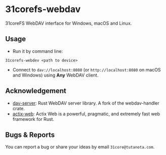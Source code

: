 # 31corefs-webdav

31coreFS WebDAV interface for Windows, macOS and Linux.

## Usage

- Run it by command line:
```shell
31corefs-webdev <path to device>
```

- Connect to `dav://localhost:8080` (or `http://localhost:8080` on macOS and Windows) using **Any** WebDAV client.

## Acknowledgement

- [dav-server](https://github.com/messense/dav-server-rs): Rust WebDAV server library. A fork of the webdav-handler crate.
- [actix-web](https://github.com/actix/actix-web): Actix Web is a powerful, pragmatic, and extremely fast web framework for Rust.

## Bugs & Reports

You can report a bug or share your ideas by email `31core@tutanota.com`.

